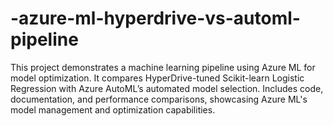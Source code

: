 # -azure-ml-hyperdrive-vs-automl-pipeline
 This project demonstrates a machine learning pipeline using Azure ML for model optimization. It compares HyperDrive-tuned Scikit-learn Logistic Regression with Azure AutoML’s automated model selection. Includes code, documentation, and performance comparisons, showcasing Azure ML's model management and optimization capabilities.
